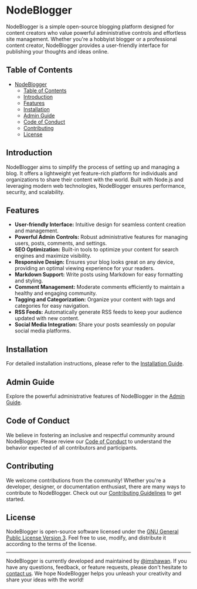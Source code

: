 # NodeBlogger

NodeBlogger is a simple open-source blogging platform designed for content creators who value powerful administrative controls and effortless site management. Whether you're a hobbyist blogger or a professional content creator, NodeBlogger provides a user-friendly interface for publishing your thoughts and ideas online.   

## Table of Contents

- [NodeBlogger](#nodeblogger)
  - [Table of Contents](#table-of-contents)
  - [Introduction](#introduction)
  - [Features](#features)
  - [Installation](#installation)
  - [Admin Guide](#admin-guide)
  - [Code of Conduct](#code-of-conduct)
  - [Contributing](#contributing)
  - [License](#license)

## Introduction

NodeBlogger aims to simplify the process of setting up and managing a blog. It offers a lightweight yet feature-rich platform for individuals and organizations to share their content with the world. Built with Node.js and leveraging modern web technologies, NodeBlogger ensures performance, security, and scalability.

## Features

- **User-friendly Interface:** Intuitive design for seamless content creation and management.
- **Powerful Admin Controls:** Robust administrative features for managing users, posts, comments, and settings.
- **SEO Optimization:** Built-in tools to optimize your content for search engines and maximize visibility.
- **Responsive Design:** Ensures your blog looks great on any device, providing an optimal viewing experience for your readers.
- **Markdown Support:** Write posts using Markdown for easy formatting and styling.
- **Comment Management:** Moderate comments efficiently to maintain a healthy and engaging community.
- **Tagging and Categorization:** Organize your content with tags and categories for easy navigation.
- **RSS Feeds:** Automatically generate RSS feeds to keep your audience updated with new content.
- **Social Media Integration:** Share your posts seamlessly on popular social media platforms.

## Installation

For detailed installation instructions, please refer to the [Installation Guide](./docs/installation.md).

## Admin Guide

Explore the powerful administrative features of NodeBlogger in the [Admin Guide](./docs/admin-guide.md).

## Code of Conduct

We believe in fostering an inclusive and respectful community around NodeBlogger. Please review our [Code of Conduct](./CODE_OF_CONDUCT.md) to understand the behavior expected of all contributors and participants.


## Contributing

We welcome contributions from the community! Whether you're a developer, designer, or documentation enthusiast, there are many ways to contribute to NodeBlogger. Check out our [Contributing Guidelines](./contributing.md) to get started.

## License

NodeBlogger is open-source software licensed under the [GNU General Public License Version 3](./LICENSE.md). Feel free to use, modify, and distribute it according to the terms of the license.


---

NodeBlogger is currently developed and maintained by [@imshawan](https://github.com/imshawan). If you have any questions, feedback, or feature requests, please don't hesitate to [contact us](mailto:contact@imshawan.dev). We hope NodeBlogger helps you unleash your creativity and share your ideas with the world!
